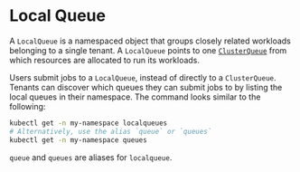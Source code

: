 # Local Queue

A `LocalQueue` is a namespaced object that groups closely related workloads
belonging to a single tenant. A `LocalQueue` points to one [`ClusterQueue`](cluster_queue.md)
from which resources are allocated to run its workloads.

Users submit jobs to a `LocalQueue`, instead of directly to a `ClusterQueue`.
Tenants can discover which queues they can submit jobs to by listing the
local queues in their namespace. The command looks similar to the following:

```sh
kubectl get -n my-namespace localqueues
# Alternatively, use the alias `queue` or `queues`
kubectl get -n my-namespace queues
```

`queue` and `queues` are aliases for `localqueue`.
